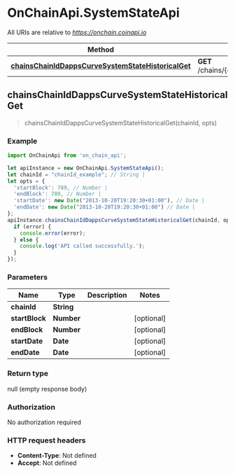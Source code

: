 # OnChainApi.SystemStateApi

All URIs are relative to *https://onchain.coinapi.io*

Method | HTTP request | Description
------------- | ------------- | -------------
[**chainsChainIdDappsCurveSystemStateHistoricalGet**](SystemStateApi.md#chainsChainIdDappsCurveSystemStateHistoricalGet) | **GET** /chains/{chain_id}/dapps/curve/systemState/historical | 



## chainsChainIdDappsCurveSystemStateHistoricalGet

> chainsChainIdDappsCurveSystemStateHistoricalGet(chainId, opts)



### Example

```javascript
import OnChainApi from 'on_chain_api';

let apiInstance = new OnChainApi.SystemStateApi();
let chainId = "chainId_example"; // String | 
let opts = {
  'startBlock': 789, // Number | 
  'endBlock': 789, // Number | 
  'startDate': new Date("2013-10-20T19:20:30+01:00"), // Date | 
  'endDate': new Date("2013-10-20T19:20:30+01:00") // Date | 
};
apiInstance.chainsChainIdDappsCurveSystemStateHistoricalGet(chainId, opts, (error, data, response) => {
  if (error) {
    console.error(error);
  } else {
    console.log('API called successfully.');
  }
});
```

### Parameters


Name | Type | Description  | Notes
------------- | ------------- | ------------- | -------------
 **chainId** | **String**|  | 
 **startBlock** | **Number**|  | [optional] 
 **endBlock** | **Number**|  | [optional] 
 **startDate** | **Date**|  | [optional] 
 **endDate** | **Date**|  | [optional] 

### Return type

null (empty response body)

### Authorization

No authorization required

### HTTP request headers

- **Content-Type**: Not defined
- **Accept**: Not defined

